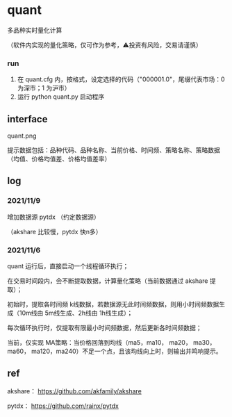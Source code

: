 # quant

多品种实时量化计算

（软件内实现的量化策略，仅可作为参考，:warning:投资有风险，交易请谨慎）

### run

1. 在 quant.cfg 内，按格式，设定选择的代码（"000001.0"，尾缀代表市场：0 为深市；1 为沪市）
2. 运行 python quant.py 启动程序

## interface

quant.png

提示数据包括：品种代码、品种名称、当前价格、时间频、策略名称、策略数据（均值、价格均值差、价格均值差率）

## log

### 2021/11/9

增加数据源 pytdx （约定数据源）

（akshare 比较慢，pytdx 快n多）

### 2021/11/6

quant 运行后，直接启动一个线程循环执行；

在交易时间段内，会不断提取数据，计算量化策略（当前数据通过 akshare 提取）；

初始时，提取各时间频 k线数据，若数据源无此时间频数据，则用小时间频数据生成（10m线由 5m线生成、2h线由 1h线生成）；

每次循环执行时，仅提取有限最小时间频数据，然后更新各时间频数据；

当前，仅实现 MA策略：当价格回落到均线（ma5，ma10， ma20， ma30， ma60， ma120，ma240）不足一个点，且该均线向上时，则输出并鸣响提示。

## ref

akshare： https://github.com/akfamily/akshare

pytdx： https://github.com/rainx/pytdx
